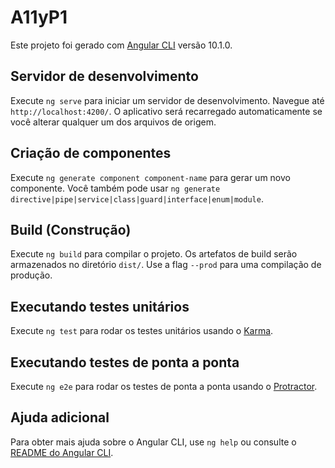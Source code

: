 # A11yP1

Este projeto foi gerado com [Angular CLI](https://github.com/angular/angular-cli) versão 10.1.0.

## Servidor de desenvolvimento

Execute `ng serve` para iniciar um servidor de desenvolvimento. Navegue até `http://localhost:4200/`. O aplicativo será recarregado automaticamente se você alterar qualquer um dos arquivos de origem.

## Criação de componentes

Execute `ng generate component component-name` para gerar um novo componente. Você também pode usar `ng generate directive|pipe|service|class|guard|interface|enum|module`.

## Build (Construção)

Execute `ng build` para compilar o projeto. Os artefatos de build serão armazenados no diretório `dist/`. Use a flag `--prod` para uma compilação de produção.

## Executando testes unitários

Execute `ng test` para rodar os testes unitários usando o [Karma](https://karma-runner.github.io).

## Executando testes de ponta a ponta

Execute `ng e2e` para rodar os testes de ponta a ponta usando o [Protractor](http://www.protractortest.org/).

## Ajuda adicional

Para obter mais ajuda sobre o Angular CLI, use `ng help` ou consulte o [README do Angular CLI](https://github.com/angular/angular-cli/blob/master/README.md).
